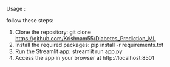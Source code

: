 Usage : 

follow these steps:

1. Clone the repository: git clone https://github.com/Krishnam55/Diabetes_Prediction_ML
2. Install the required packages: pip install -r requirements.txt
3. Run the Streamlit app: streamlit run app.py
4. Access the app in your browser at http://localhost:8501
